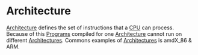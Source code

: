 # Architecture
[Architecture](Architecture.md) defines the set of instructions that a [CPU](CPU.md) can process. Because of this [Programs](../Programs/Program.md) compiled for one [Architecture](Architecture.md) cannot run on different [Architectures](Architecture.md). Commons examples of [Architectures](Architecture.md) is amdX_86 & ARM.